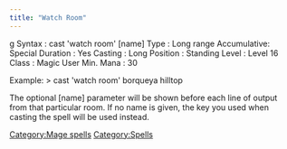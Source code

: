 ```yaml
---
title: "Watch Room"
---
```


<nowiki>g Syntax : cast 'watch room' \[name\] Type : Long range
Accumulative: Special Duration : Yes Casting : Long Position : Standing
Level : Level 16 Class : Magic User Min. Mana : 30

</pre>

Example: \> cast 'watch room' borqueya hilltop

The optional \[name\] parameter will be shown before each line of output
from that particular room. If no name is given, the key you used when
casting the spell will be used instead.

[Category:Mage spells](Category:Mage_spells "wikilink")
[Category:Spells](Category:Spells "wikilink")